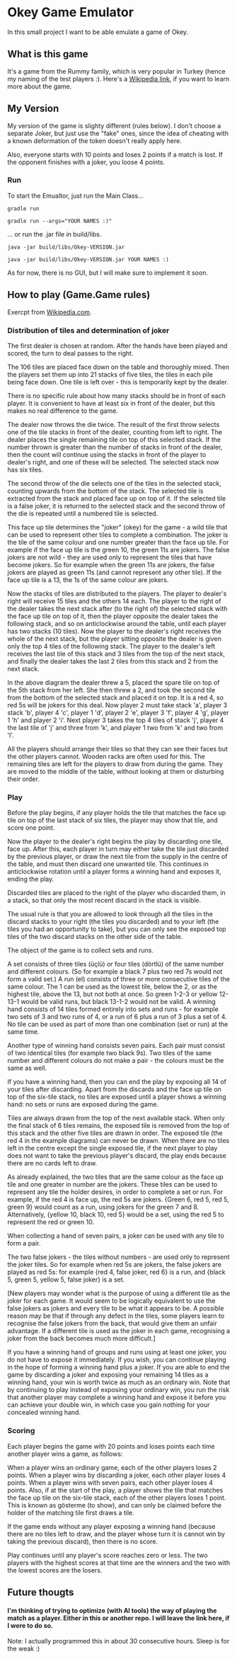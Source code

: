 # Okey Game Emulator

In this small project I want to be able emulate a game of Okey.

## What is this game

It's a game from the Rummy family, which is very popular in Turkey (hence my naming of the test players :). Here's
a [Wikipedia link](https://en.wikipedia.org/wiki/Okey), if you want to learn more about the game.

## My Version

My version of the game is slighty different (rules below). I don't choose a separate Joker, but just use the "fake"
ones, since the idea of cheating with a known deformation of the token doesn't really apply here.

Also, everyone starts with 10 points and loses 2 points if a match is lost. If the opponent finishes with a joker, you
loose 4 points.

### Run

To start the Emualtor, just run the Main Class...

```shell
gradle run
```

```shell
gradle run --args="YOUR NAMES :)"
```

... or run the .jar file in build/libs.

```shell
java -jar build/libs/Okey-VERSION.jar
```

```shell
java -jar build/libs/Okey-VERSION.jar YOUR NAMES :)
```

As for now, there is no GUI, but I will make sure to implement it soon.

## How to play (Game.Game rules)

Exercpt from [Wikipedia.com](https://en.wikipedia.org/wiki/Okey).

### Distribution of tiles and determination of joker

The first dealer is chosen at random. After the hands have been played and scored, the turn to deal passes to the right.

The 106 tiles are placed face down on the table and thoroughly mixed. Then the players set them up into 21 stacks of
five tiles, the tiles in each pile being face down. One tile is left over - this is temporarily kept by the dealer.

There is no specific rule about how many stacks should be in front of each player. It is convenient to have at least six
in front of the dealer, but this makes no real difference to the game.

The dealer now throws the die twice. The result of the first throw selects one of the tile stacks in front of the
dealer, counting from left to right. The dealer places the single remaining tile on top of this selected stack. If the
number thrown is greater than the number of stacks in front of the dealer, then the count will continue using the stacks
in front of the player to dealer's right, and one of these will be selected. The selected stack now has six tiles.

The second throw of the die selects one of the tiles in the selected stack, counting upwards from the bottom of the
stack. The selected tile is extracted from the stack and placed face up on top of it. If the selected tile is a false
joker, it is returned to the selected stack and the second throw of the die is repeated until a numbered tile is
selected.

This face up tile determines the "joker" (okey) for the game - a wild tile that can be used to represent other tiles to
complete a combination. The joker is the tile of the same colour and one number greater than the face up tile. For
example if the face up tile is the green 10, the green 11s are jokers. The false jokers are not wild - they are used
only to represent the tiles that have become jokers. So for example when the green 11s are jokers, the false jokers are
played as green 11s (and cannot represent any other tile). If the face up tile is a 13, the 1s of the same colour are
jokers.

Now the stacks of tiles are distributed to the players. The player to dealer's right will receive 15 tiles and the
others 14 each. The player to the right of the dealer takes the next stack after (to the right of) the selected stack
with the face up tile on top of it, then the player opposite the dealer takes the following stack, and so on
anticlockwise around the table, until each player has two stacks (10 tiles). Now the player to the dealer's right
receives the whole of the next stack, but the player sitting opposite the dealer is given only the top 4 tiles of the
following stack. The player to the dealer's left receives the last tile of this stack and 3 tiles from the top of the
next stack, and finally the dealer takes the last 2 tiles from this stack and 2 from the next stack.

In the above diagram the dealer threw a 5, placed the spare tile on top of the 5th stack from her left. She then threw a
2, and took the second tile from the bottom of the selected stack and placed it on top. It is a red 4, so red 5s will be
jokers for this deal. Now player 2 must take stack 'a', player 3 stack 'b', player 4 'c', player 1 'd', player 2 'e',
player 3 'f', player 4 'g', player 1 'h' and player 2 'i'. Next player 3 takes the top 4 tiles of stack 'j', player 4
the last tile of 'j' and three from 'k', and player 1 two from 'k' and two from 'l'.

All the players should arrange their tiles so that they can see their faces but the other players cannot. Wooden racks
are often used for this. The remaining tiles are left for the players to draw from during the game. They are moved to
the middle of the table, without looking at them or disturbing their order.

### Play

Before the play begins, if any player holds the tile that matches the face up tile on top of the last stack of six
tiles, the player may show that tile, and score one point.

Now the player to the dealer's right begins the play by discarding one tile, face up. After this, each player in turn
may either take the tile just discarded by the previous player, or draw the next tile from the supply in the centre of
the table, and must then discard one unwanted tile. This continues in anticlockwise rotation until a player forms a
winning hand and exposes it, ending the play.

Discarded tiles are placed to the right of the player who discarded them, in a stack, so that only the most recent
discard in the stack is visible.

The usual rule is that you are allowed to look through all the tiles in the discard stacks to your right (the tiles you
discarded) and to your left (the tiles you had an opportunity to take), but you can only see the exposed top tiles of
the two discard stacks on the other side of the table.

The object of the game is to collect sets and runs.

A set consists of three tiles (üçlü) or four tiles (dörtlü) of the same number and different colours. (So for example a
black 7 plus two red 7s would not form a valid set.) A run (el) consists of three or more consecutive tiles of the same
colour. The 1 can be used as the lowest tile, below the 2, or as the highest tile, above the 13, but not both at once.
So green 1-2-3 or yellow 12-13-1 would be valid runs, but black 13-1-2 would not be valid. A winning hand consists of 14
tiles formed entirely into sets and runs - for example two sets of 3 and two runs of 4, or a run of 6 plus a run of 3
plus a set of 4. No tile can be used as part of more than one combination (set or run) at the same time.

Another type of winning hand consists seven pairs. Each pair must consist of two identical tiles (for example two black
9s). Two tiles of the same number and different colours do not make a pair - the colours must be the same as well.

If you have a winning hand, then you can end the play by exposing all 14 of your tiles after discarding. Apart from the
discards and the face up tile on top of the six-tile stack, no tiles are exposed until a player shows a winning hand: no
sets or runs are exposed during the game.

Tiles are always drawn from the top of the next available stack. When only the final stack of 6 tiles remains, the
exposed tile is removed from the top of this stack and the other five tiles are drawn in order. The exposed tile (the
red 4 in the example diagrams) can never be drawn. When there are no tiles left in the centre except the single exposed
tile, if the next player to play does not want to take the previous player's discard, the play ends because there are no
cards left to draw.

As already explained, the two tiles that are the same colour as the face up tile and one greater in number are the
jokers. These tiles can be used to represent any tile the holder desires, in order to complete a set or run. For
example, if the red 4 is face up, the red 5s are jokers. {Green 6, red 5, red 5, green 9} would count as a run, using
jokers for the green 7 and 8. Alternatively, {yellow 10, black 10, red 5} would be a set, using the red 5 to represent
the red or green 10.

When collecting a hand of seven pairs, a joker can be used with any tile to form a pair.

The two false jokers - the tiles without numbers - are used only to represent the joker tiles. So for example when red
5s are jokers, the false jokers are played as red 5s: for example {red 4, false joker, red 6} is a run, and {black 5,
green 5, yellow 5, false joker} is a set.

[New players may wonder what is the purpose of using a different tile as the joker for each game. It would seem to be logically equivalent to use the false jokers as jokers and every tile to be what it appears to be. A possible reason may be that if through any defect in the tiles, some players learn to recognise the false jokers from the back, that would give them an unfair advantage. If a different tile is used as the joker in each game, recognising a joker from the back becomes much more difficult.]

If you have a winning hand of groups and runs using at least one joker, you do not have to expose it immediately. If you
wish, you can continue playing in the hope of forming a winning hand plus a joker. If you are able to end the game by
discarding a joker and exposing your remaining 14 tiles as a winning hand, your win is worth twice as much as an
ordinary win. Note that by continuing to play instead of exposing your ordinary win, you run the risk that another
player may complete a winning hand and expose it before you can achieve your double win, in which case you gain nothing
for your concealed winning hand.

### Scoring

Each player begins the game with 20 points and loses points each time another player wins a game, as follows:

When a player wins an ordinary game, each of the other players loses 2 points. When a player wins by discarding a joker,
each other player loses 4 points. When a player wins with seven pairs, each other player loses 4 points. Also, if at the
start of the play, a player shows the tile that matches the face up tile on the six-tile stack, each of the other
players loses 1 point. This is known as gösterme (to show), and can only be claimed before the holder of the matching
tile first draws a tile.

If the game ends without any player exposing a winning hand (because there are no tiles left to draw, and the player
whose turn it is cannot win by taking the previous discard), then there is no score.

Play continues until any player's score reaches zero or less. The two players with the highest scores at that time are
the winners and the two with the lowest scores are the losers.

## Future thougts

#### I'm thinking of trying to optimize (with AI tools) the way of playing the match as a player. Either in this or another repo. I will leave the link here, if I were to do so.

Note: I actually programmed this in about 30 consecutive hours. Sleep is for the weak :)